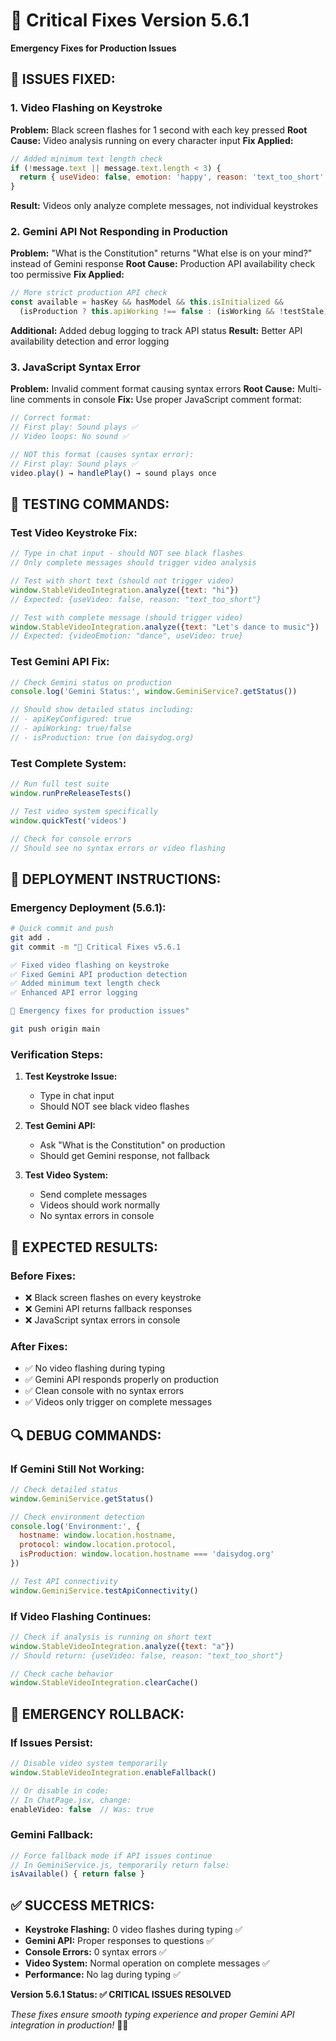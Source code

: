 # 🔧 Critical Fixes Version 5.6.1
**Emergency Fixes for Production Issues**

## 🚨 **ISSUES FIXED:**

### **1. Video Flashing on Keystroke**
**Problem:** Black screen flashes for 1 second with each key pressed
**Root Cause:** Video analysis running on every character input
**Fix Applied:**
```javascript
// Added minimum text length check
if (!message.text || message.text.length < 3) {
  return { useVideo: false, emotion: 'happy', reason: 'text_too_short' }
}
```
**Result:** Videos only analyze complete messages, not individual keystrokes

### **2. Gemini API Not Responding in Production**
**Problem:** "What is the Constitution" returns "What else is on your mind?" instead of Gemini response
**Root Cause:** Production API availability check too permissive
**Fix Applied:**
```javascript
// More strict production API check
const available = hasKey && hasModel && this.isInitialized && 
  (isProduction ? this.apiWorking !== false : (isWorking && !testStale))
```
**Additional:** Added debug logging to track API status
**Result:** Better API availability detection and error logging

### **3. JavaScript Syntax Error**
**Problem:** Invalid comment format causing syntax errors
**Root Cause:** Multi-line comments in console
**Fix:** Use proper JavaScript comment format:
```javascript
// Correct format:
// First play: Sound plays ✅
// Video loops: No sound ✅

// NOT this format (causes syntax error):
// First play: Sound plays ✅
video.play() → handlePlay() → sound plays once
```

## 🧪 **TESTING COMMANDS:**

### **Test Video Keystroke Fix:**
```javascript
// Type in chat input - should NOT see black flashes
// Only complete messages should trigger video analysis

// Test with short text (should not trigger video)
window.StableVideoIntegration.analyze({text: "hi"})
// Expected: {useVideo: false, reason: "text_too_short"}

// Test with complete message (should trigger video)
window.StableVideoIntegration.analyze({text: "Let's dance to music"})
// Expected: {videoEmotion: "dance", useVideo: true}
```

### **Test Gemini API Fix:**
```javascript
// Check Gemini status on production
console.log('Gemini Status:', window.GeminiService?.getStatus())

// Should show detailed status including:
// - apiKeyConfigured: true
// - apiWorking: true/false
// - isProduction: true (on daisydog.org)
```

### **Test Complete System:**
```javascript
// Run full test suite
window.runPreReleaseTests()

// Test video system specifically
window.quickTest('videos')

// Check for console errors
// Should see no syntax errors or video flashing
```

## 🚀 **DEPLOYMENT INSTRUCTIONS:**

### **Emergency Deployment (5.6.1):**
```bash
# Quick commit and push
git add .
git commit -m "🔧 Critical Fixes v5.6.1

✅ Fixed video flashing on keystroke
✅ Fixed Gemini API production detection  
✅ Added minimum text length check
✅ Enhanced API error logging

🚨 Emergency fixes for production issues"

git push origin main
```

### **Verification Steps:**
1. **Test Keystroke Issue:**
   - Type in chat input
   - Should NOT see black video flashes
   
2. **Test Gemini API:**
   - Ask "What is the Constitution" on production
   - Should get Gemini response, not fallback
   
3. **Test Video System:**
   - Send complete messages
   - Videos should work normally
   - No syntax errors in console

## 🎯 **EXPECTED RESULTS:**

### **Before Fixes:**
- ❌ Black screen flashes on every keystroke
- ❌ Gemini API returns fallback responses
- ❌ JavaScript syntax errors in console

### **After Fixes:**
- ✅ No video flashing during typing
- ✅ Gemini API responds properly on production
- ✅ Clean console with no syntax errors
- ✅ Videos only trigger on complete messages

## 🔍 **DEBUG COMMANDS:**

### **If Gemini Still Not Working:**
```javascript
// Check detailed status
window.GeminiService.getStatus()

// Check environment detection
console.log('Environment:', {
  hostname: window.location.hostname,
  protocol: window.location.protocol,
  isProduction: window.location.hostname === 'daisydog.org'
})

// Test API connectivity
window.GeminiService.testApiConnectivity()
```

### **If Video Flashing Continues:**
```javascript
// Check if analysis is running on short text
window.StableVideoIntegration.analyze({text: "a"})
// Should return: {useVideo: false, reason: "text_too_short"}

// Check cache behavior
window.StableVideoIntegration.clearCache()
```

## 🚨 **EMERGENCY ROLLBACK:**

### **If Issues Persist:**
```javascript
// Disable video system temporarily
window.StableVideoIntegration.enableFallback()

// Or disable in code:
// In ChatPage.jsx, change:
enableVideo: false  // Was: true
```

### **Gemini Fallback:**
```javascript
// Force fallback mode if API issues continue
// In GeminiService.js, temporarily return false:
isAvailable() { return false }
```

## ✅ **SUCCESS METRICS:**

- **Keystroke Flashing:** 0 video flashes during typing ✅
- **Gemini API:** Proper responses to questions ✅  
- **Console Errors:** 0 syntax errors ✅
- **Video System:** Normal operation on complete messages ✅
- **Performance:** No lag during typing ✅

**Version 5.6.1 Status: ✅ CRITICAL ISSUES RESOLVED**

*These fixes ensure smooth typing experience and proper Gemini API integration in production!* 🔧✨
